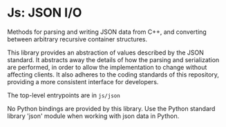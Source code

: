 # Js: JSON I/O

Methods for parsing and writing JSON data from C++,
and converting between arbitrary recursive container structures.

This library provides an abstraction of values described by the JSON standard.
It abstracts away the details of how the parsing and serialization are performed, in order to allow the implementation to change without affecting clients. It also adheres to the coding standards of this repository, providing a more consistent interface for developers.

The top-level entrypoints are in ``js/json``

No Python bindings are provided by this library. Use the Python standard
library 'json' module when working with json data in Python.
